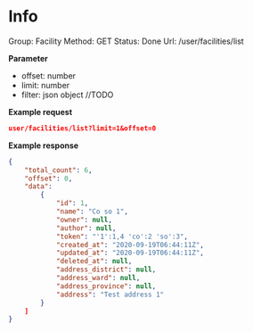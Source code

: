 # Info

Group: Facility
Method: GET
Status: Done
Url: /user/facilities/list

**Parameter**

- offset: number
- limit: number
- filter: json object  //TODO

**Example request**

```json
user/facilities/list?limit=1&offset=0
```

**Example response**

```json
{
    "total_count": 6,
    "offset": 0,
    "data": 
        {
            "id": 1,
            "name": "Co so 1",
            "owner": null,
            "author": null,
            "token": "'1':1,4 'co':2 'so':3",
            "created_at": "2020-09-19T06:44:11Z",
            "updated_at": "2020-09-19T06:44:11Z",
            "deleted_at": null,
            "address_district": null,
            "address_ward": null,
            "address_province": null,
            "address": "Test address 1"
        }
    ]
}
```